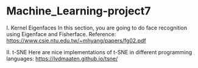 # Machine_Learning-project7

I. Kernel Eigenfaces In this section, you are going to do face recognition using Eigenface and Fisherface. Reference: https://www.csie.ntu.edu.tw/~mhyang/papers/fg02.pdf 

II. t-SNE Here are nice implementations of t-SNE in different programming languages: https://lvdmaaten.github.io/tsne/
